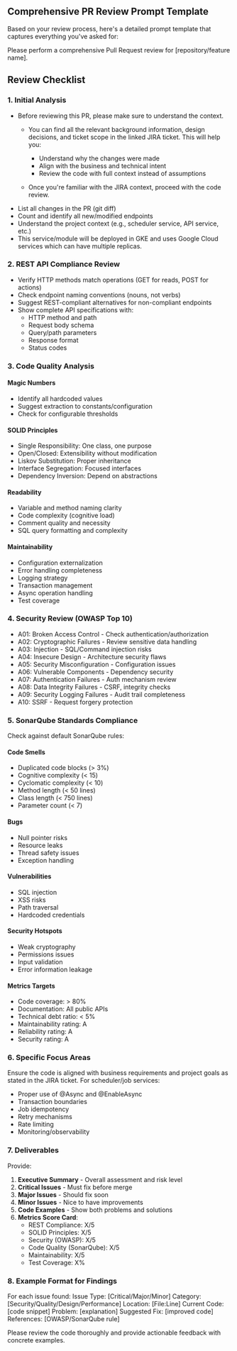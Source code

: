## Comprehensive PR Review Prompt Template

Based on your review process, here's a detailed prompt template that
captures everything you've asked for:

Please perform a comprehensive Pull Request review for [repository/feature
name].

## Review Checklist

### 1. Initial Analysis
- Before reviewing this PR, please make sure to understand the context.
    - You can find all the relevant background information, design decisions, and ticket scope in the linked JIRA ticket. This will help you:

        - Understand why the changes were made
        - Align with the business and technical intent
        - Review the code with full context instead of assumptions

    - Once you're familiar with the JIRA context, proceed with the code review.
- List all changes in the PR (git diff)
- Count and identify all new/modified endpoints
- Understand the project context (e.g., scheduler service, API service,
  etc.)
- This service/module will be deployed in GKE and uses Google Cloud services which can have multiple replicas.

### 2. REST API Compliance Review
- Verify HTTP methods match operations (GET for reads, POST for actions)
- Check endpoint naming conventions (nouns, not verbs)
- Suggest REST-compliant alternatives for non-compliant endpoints
- Show complete API specifications with:
    - HTTP method and path
    - Request body schema
    - Query/path parameters
    - Response format
    - Status codes

### 3. Code Quality Analysis

#### Magic Numbers
- Identify all hardcoded values
- Suggest extraction to constants/configuration
- Check for configurable thresholds

#### SOLID Principles
- Single Responsibility: One class, one purpose
- Open/Closed: Extensibility without modification
- Liskov Substitution: Proper inheritance
- Interface Segregation: Focused interfaces
- Dependency Inversion: Depend on abstractions

#### Readability
- Variable and method naming clarity
- Code complexity (cognitive load)
- Comment quality and necessity
- SQL query formatting and complexity

#### Maintainability
- Configuration externalization
- Error handling completeness
- Logging strategy
- Transaction management
- Async operation handling
- Test coverage

### 4. Security Review (OWASP Top 10)
- A01: Broken Access Control - Check authentication/authorization
- A02: Cryptographic Failures - Review sensitive data handling
- A03: Injection - SQL/Command injection risks
- A04: Insecure Design - Architecture security flaws
- A05: Security Misconfiguration - Configuration issues
- A06: Vulnerable Components - Dependency security
- A07: Authentication Failures - Auth mechanism review
- A08: Data Integrity Failures - CSRF, integrity checks
- A09: Security Logging Failures - Audit trail completeness
- A10: SSRF - Request forgery protection

### 5. SonarQube Standards Compliance
Check against default SonarQube rules:

#### Code Smells
- Duplicated code blocks (> 3%)
- Cognitive complexity (< 15)
- Cyclomatic complexity (< 10)
- Method length (< 50 lines)
- Class length (< 750 lines)
- Parameter count (< 7)

#### Bugs
- Null pointer risks
- Resource leaks
- Thread safety issues
- Exception handling

#### Vulnerabilities
- SQL injection
- XSS risks
- Path traversal
- Hardcoded credentials

#### Security Hotspots
- Weak cryptography
- Permissions issues
- Input validation
- Error information leakage

#### Metrics Targets
- Code coverage: > 80%
- Documentation: All public APIs
- Technical debt ratio: < 5%
- Maintainability rating: A
- Reliability rating: A
- Security rating: A

### 6. Specific Focus Areas
Ensure the code is aligned with business requirements and project goals as stated in the JIRA ticket.
For scheduler/job services:
- Proper use of @Async and @EnableAsync
- Transaction boundaries
- Job idempotency
- Retry mechanisms
- Rate limiting
- Monitoring/observability

### 7. Deliverables

Provide:
1. **Executive Summary** - Overall assessment and risk level
2. **Critical Issues** - Must fix before merge
3. **Major Issues** - Should fix soon
4. **Minor Issues** - Nice to have improvements
5. **Code Examples** - Show both problems and solutions
6. **Metrics Score Card**:
    - REST Compliance: X/5
    - SOLID Principles: X/5
    - Security (OWASP): X/5
    - Code Quality (SonarQube): X/5
    - Maintainability: X/5
    - Test Coverage: X%

### 8. Example Format for Findings

For each issue found:
Issue Type: [Critical/Major/Minor]
Category: [Security/Quality/Design/Performance]
Location: [File:Line]
Current Code:
[code snippet]
Problem: [explanation]
Suggested Fix:
[improved code]
References: [OWASP/SonarQube rule]

Please review the code thoroughly and provide actionable feedback with
concrete examples.
